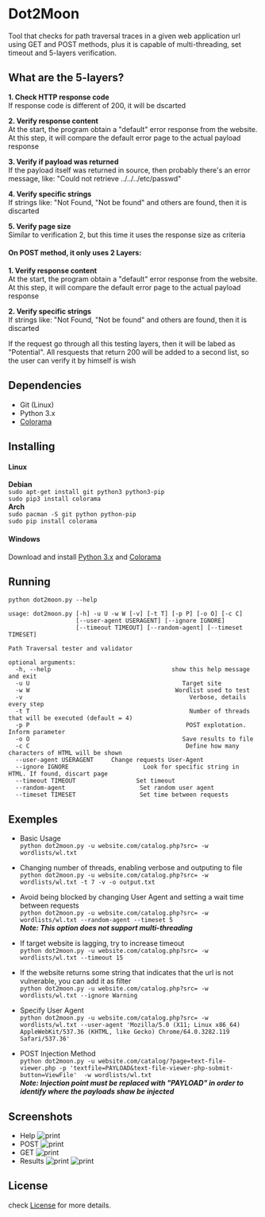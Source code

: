 # Dot2Moon
Tool that checks for path traversal traces in a given web application url using GET and POST methods, plus it is capable of multi-threading, set timeout and 5-layers verification.

## What are the 5-layers?

**1. Check HTTP response code**  
If response code is different of 200, it will be dscarted

**2. Verify response content**  
At the start, the program obtain a "default" error response from the website. At this step, it will compare the default error page to the actual payload response

**3. Verify if payload was returned**  
If the payload itself was returned in source, then probably there's an error message, like: "Could not retrieve ../../../etc/passwd"

**4. Verify specific strings**  
If strings like: "Not Found, "Not be found" and others are found, then it is discarted

**5. Verify page size**  
Similar to verification 2, but this time it uses the response size as criteria

#### On POST method, it only uses 2 Layers:   
**1. Verify response content**  
At the start, the program obtain a "default" error response from the website. At this step, it will compare the default error page to the actual payload response  

**2. Verify specific strings**  
If strings like: "Not Found, "Not be found" and others are found, then it is discarted

If the request go through all this testing layers, then it will be labed as "Potential". All resquests that return 200 will be added to a second list, so the user can verify it by himself is wish

## Dependencies
* Git (Linux)
* Python 3.x
* [Colorama](https://pypi.python.org/pypi/colorama)
 
## Installing
#### Linux
**Debian**  
`sudo apt-get install git python3 python3-pip`  
`sudo pip3 install colorama`  
**Arch**  
`sudo pacman -S git python python-pip`  
`sudo pip install colorama`  

#### Windows
Download and install [Python 3.x](https://www.python.org/downloads/windows/) and [Colorama](https://pypi.python.org/pypi/colorama)
## Running
`python dot2moon.py --help`  
```
usage: dot2moon.py [-h] -u U -w W [-v] [-t T] [-p P] [-o O] [-c C]
                   [--user-agent USERAGENT] [--ignore IGNORE]
                   [--timeout TIMEOUT] [--random-agent] [--timeset TIMESET]

Path Traversal tester and validator

optional arguments:
  -h, --help                                  show this help message and exit
  -u U                                           Target site
  -w W                                         Wordlist used to test
  -v                                               Verbose, details every step
  -t T                                             Number of threads that will be executed (default = 4)
  -p P                                            POST explotation. Inform parameter
  -o O                                           Save results to file
  -c C                                            Define how many characters of HTML will be shown
  --user-agent USERAGENT     Change requests User-Agent
  --ignore IGNORE                     Look for specific string in HTML. If found, discart page
  --timeout TIMEOUT                 Set timeout
  --random-agent                     Set random user agent
  --timeset TIMESET                  Set time between requests
```
## Exemples
* Basic Usage  
`python dot2moon.py -u website.com/catalog.php?src= -w wordlists/wl.txt`  

* Changing number of threads, enabling verbose and outputing to file  
`python dot2moon.py -u website.com/catalog.php?src= -w wordlists/wl.txt -t 7 -v -o output.txt`  

* Avoid being blocked by changing User Agent and setting a wait time between requests  
`python dot2moon.py -u website.com/catalog.php?src= -w wordlists/wl.txt --random-agent --timeset 5`  
***Note: This option does not support multi-threading***  

* If target website is lagging, try to increase timeout  
 `python dot2moon.py -u website.com/catalog.php?src= -w wordlists/wl.txt --timeout 15`  

* If the website returns some string that indicates that the url is not vulnerable, you can add it as filter  
`python dot2moon.py -u website.com/catalog.php?src= -w wordlists/wl.txt --ignore Warning`  

* Specify User Agent  
`python dot2moon.py -u website.com/catalog.php?src= -w wordlists/wl.txt --user-agent 'Mozilla/5.0 (X11; Linux x86_64) AppleWebKit/537.36 (KHTML, like Gecko) Chrome/64.0.3282.119 Safari/537.36'`  

* POST Injection Method  
`python dot2moon.py -u website.com/catalog/?page=text-file-viewer.php -p 'textfile=PAYLOAD&text-file-viewer-php-submit-button=ViewFile'  -w wordlists/wl.txt`  
***Note: Injection point must be replaced with "PAYLOAD" in order to identify where the payloads shaw be injected***

## Screenshots

* Help
![print](https://imgur.com/3IMpC55)
* POST
![print](https://imgur.com/CBE18n6)
* GET
![print](https://imgur.com/YbATAre)
* Results
![print](https://imgur.com/3IMpC55)
![print](https://imgur.com/qbKuohh)

## License
check [License](https://github.com/PsiqueLabs/dot2moon/blob/master/LICENSE) for more details.  
